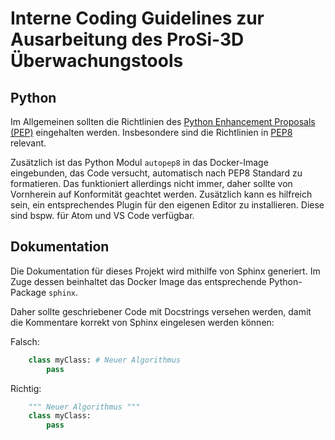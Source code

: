 # Interne Coding Guidelines zur Ausarbeitung des ProSi-3D Überwachungstools

## Python

Im Allgemeinen sollten die Richtlinien des [Python Enhancement Proposals (PEP)](https://www.python.org/dev/peps/) eingehalten werden. Insbesondere sind die Richtlinien in [PEP8](https://www.python.org/dev/peps/pep-0008/) relevant.

Zusätzlich ist das Python Modul ```autopep8``` in das Docker-Image eingebunden, das Code versucht, automatisch nach PEP8 Standard zu formatieren. Das funktioniert allerdings nicht immer, daher sollte von Vornherein auf Konformität geachtet werden. Zusätzlich kann es hilfreich sein, ein entsprechendes Plugin für den eigenen Editor zu installieren. Diese sind bspw. für Atom und VS Code verfügbar.

## Dokumentation

Die Dokumentation für dieses Projekt wird mithilfe von Sphinx generiert. Im Zuge dessen beinhaltet das Docker Image das entsprechende Python-Package ```sphinx```. 

Daher sollte geschriebener Code mit Docstrings versehen werden, damit die Kommentare korrekt von Sphinx eingelesen werden können:

Falsch:
```python
    class myClass: # Neuer Algorithmus
        pass
```

Richtig:
```python
    """ Neuer Algorithmus """
    class myClass:
        pass
```